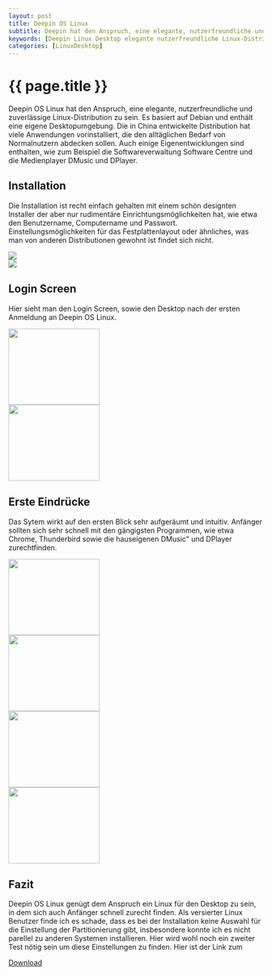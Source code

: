 ```yaml
---
layout: post
title: Deepin OS Linux
subtitle: Deepin hat den Anspruch, eine elegante, nutzerfreundliche und zuverlässige Linux-Distribution zu sein. Deepin basiert auf Debian. Ein wirklich schicker Desktop lädt ein.
keywords: [Deepin Linux Desktop elegante nutzerfreundliche Linux-Distribution Debian Desktopumgebung Installation Anfänger]
categories: [LinuxDesktop]
---
```

# {{ page.title }}

Deepin OS Linux hat den Anspruch, eine elegante, nutzerfreundliche und zuverlässige Linux-Distribution zu sein. Es basiert auf Debian und enthält eine eigene Desktopumgebung. Die in China entwickelte Distribution hat viele Anwendungen vorinstalliert, die den alltäglichen Bedarf von Normalnutzern abdecken sollen. Auch einige Eigenentwicklungen sind enthalten, wie zum Beispiel die Softwareverwaltung Software Centre und die Medienplayer DMusic und DPlayer.

## Installation

Die Installation ist recht einfach gehalten mit einem schön designten Installer der aber nur rudimentäre Einrichtungsmöglichkeiten hat, wie etwa den Benutzername, Computername und Passwort. Einstellungsmöglichkeiten für das Festplattenlayout oder ähnliches, was man von anderen Distributionen gewohnt ist findet sich nicht.

<div class="col-sm-12 col-md-6">
  <div class="boxes flexible">
    <img src="../../img/deepin1-150x150.png">
  </div>
</div>
<div class="col-sm-12 col-md-6">
  <div class="boxes flexible">
    <img src="../../img/deepin2-150x150.png">
  </div>    
</div>



## Login Screen

Hier sieht man den Login Screen, sowie den Desktop nach der ersten Anmeldung an Deepin OS Linux.

<div class="col-sm-12 col-md-6">
  <div class="boxes flexible">
    <img src="../../img/deepin3.png" width="180" height="150">
  </div>    
</div>
<div class="col-sm-12 col-md-6">
  <div class="boxes flexible">
    <img src="../../img/deepin4.png" width="180" height="150">
  </div>    
</div>



## Erste Eindrücke

Das Sytem wirkt auf den ersten Blick sehr aufgeräumt und intuitiv. Anfänger sollten sich sehr schnell mit den gängigsten Programmen, wie etwa Chrome, Thunderbird sowie die hauseigenen DMusic" und DPlayer zurechtfinden.   

<div class="col-sm-12 col-md-6">
  <div class="boxes flexible">
    <img src="../../img/deepin7.png" width="180" height="150">
  </div>    
</div>
<div class="col-sm-12 col-md-6">
  <div class="boxes flexible">
    <img src="../../img/deepin5.png" width="180" height="150">
  </div>    
</div>

<div class="col-sm-12 col-md-6">
  <div class="boxes flexible">
    <img src="../../img/deepin6.png" width="180" height="150">
  </div>    
</div>
<div class="col-sm-12 col-md-6">
  <div class="boxes flexible">
    <img src="../../img/deepin8.png" width="180" height="150">
  </div>    
</div>

## Fazit

Deepin OS Linux genügt dem Anspruch ein Linux für den Desktop zu sein, in dem sich auch Anfänger schnell zurecht finden. Als versierter Linux Benutzer finde ich es schade, dass es bei der Installation keine Auswahl für die Einstellung der Partitionierung gibt, insbesondere konnte ich es nicht parellel zu anderen Systemen installieren. Hier wird wohl noch ein zweiter Test nötig sein um diese Einstellungen zu finden. Hier ist der Link zum


[Download](httpss://www.lidux.de/deepin-download/183-deepin-15-2)
